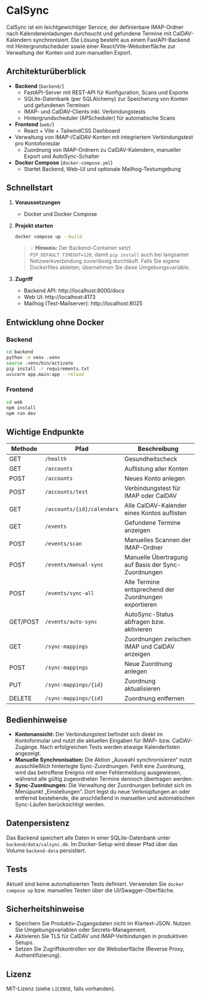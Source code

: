# CalSync

CalSync ist ein leichtgewichtiger Service, der definierbare IMAP-Ordner nach Kalendereinladungen durchsucht und gefundene Termine mit CalDAV-Kalendern synchronisiert. Die Lösung besteht aus einem FastAPI-Backend mit Hintergrundscheduler sowie einer React/Vite-Weboberfläche zur Verwaltung der Konten und zum manuellen Export.

## Architekturüberblick

- **Backend** (`backend/`)
  - FastAPI-Server mit REST-API für Konfiguration, Scans und Exporte
  - SQLite-Datenbank (per SQLAlchemy) zur Speicherung von Konten und gefundenen Terminen
  - IMAP- und CalDAV-Clients inkl. Verbindungstests
  - Hintergrundscheduler (APScheduler) für automatische Scans
- **Frontend** (`web/`)
  - React + Vite + TailwindCSS Dashboard
- Verwaltung von IMAP-/CalDAV-Konten mit integriertem Verbindungstest pro Kontoformular
  - Zuordnung von IMAP-Ordnern zu CalDAV-Kalendern, manueller Export und AutoSync-Schalter
- **Docker Compose** (`docker-compose.yml`)
  - Startet Backend, Web-UI und optionale Mailhog-Testumgebung

## Schnellstart

1. **Voraussetzungen**
   - Docker und Docker Compose

2. **Projekt starten**
   ```bash
   docker compose up --build
   ```
   > 💡 **Hinweis:** Der Backend-Container setzt `PIP_DEFAULT_TIMEOUT=120`, damit `pip install` auch bei langsamer Netzwerkverbindung zuverlässig durchläuft. Falls Sie eigene Dockerfiles ableiten, übernehmen Sie diese Umgebungsvariable.

3. **Zugriff**
   - Backend API: http://localhost:8000/docs
   - Web UI: http://localhost:4173
   - Mailhog (Test-Mailserver): http://localhost:8025

## Entwicklung ohne Docker

### Backend

```bash
cd backend
python -m venv .venv
source .venv/bin/activate
pip install -r requirements.txt
uvicorn app.main:app --reload
```

### Frontend

```bash
cd web
npm install
npm run dev
```

## Wichtige Endpunkte

| Methode | Pfad              | Beschreibung                                  |
| ------ | ----------------- | --------------------------------------------- |
| GET    | `/health`         | Gesundheitscheck                              |
| GET    | `/accounts`       | Auflistung aller Konten                       |
| POST   | `/accounts`       | Neues Konto anlegen                           |
| POST   | `/accounts/test`  | Verbindungstest für IMAP oder CalDAV          |
| GET    | `/accounts/{id}/calendars` | Alle CalDAV-Kalender eines Kontos auflisten |
| GET    | `/events`         | Gefundene Termine anzeigen                    |
| POST   | `/events/scan`    | Manuelles Scannen der IMAP-Ordner             |
| POST   | `/events/manual-sync` | Manuelle Übertragung auf Basis der Sync-Zuordnungen |
| POST   | `/events/sync-all` | Alle Termine entsprechend der Zuordnungen exportieren |
| GET/POST | `/events/auto-sync` | AutoSync-Status abfragen bzw. aktivieren |
| GET    | `/sync-mappings`  | Zuordnungen zwischen IMAP und CalDAV anzeigen |
| POST   | `/sync-mappings`  | Neue Zuordnung anlegen                        |
| PUT    | `/sync-mappings/{id}` | Zuordnung aktualisieren                  |
| DELETE | `/sync-mappings/{id}` | Zuordnung entfernen                      |

## Bedienhinweise

- **Kontenansicht:** Der Verbindungstest befindet sich direkt im Kontoformular und nutzt die aktuellen Eingaben für IMAP- bzw. CalDAV-Zugänge. Nach erfolgreichen Tests werden etwaige Kalenderlisten angezeigt.
- **Manuelle Synchronisation:** Die Aktion „Auswahl synchronisieren“ nutzt ausschließlich hinterlegte Sync-Zuordnungen. Fehlt eine Zuordnung, wird das betroffene Ereignis mit einer Fehlermeldung ausgewiesen, während alle gültig zugeordneten Termine dennoch übertragen werden.
- **Sync-Zuordnungen:** Die Verwaltung der Zuordnungen befindet sich im Menüpunkt „Einstellungen“. Dort legst du neue Verknüpfungen an oder entfernst bestehende, die anschließend in manuellen und automatischen Sync-Läufen berücksichtigt werden.

## Datenpersistenz

Das Backend speichert alle Daten in einer SQLite-Datenbank unter `backend/data/calsync.db`. Im Docker-Setup wird dieser Pfad über das Volume `backend-data` persistiert.

## Tests

Aktuell sind keine automatisierten Tests definiert. Verwenden Sie `docker compose up` bzw. manuelles Testen über die UI/Swagger-Oberfläche.

## Sicherheitshinweise

- Speichern Sie Produktiv-Zugangsdaten nicht im Klartext-JSON. Nutzen Sie Umgebungsvariablen oder Secrets-Management.
- Aktivieren Sie TLS für CalDAV und IMAP-Verbindungen in produktiven Setups.
- Setzen Sie Zugriffskontrollen vor die Weboberfläche (Reverse Proxy, Authentifizierung).

## Lizenz

MIT-Lizenz (siehe `LICENSE`, falls vorhanden).
